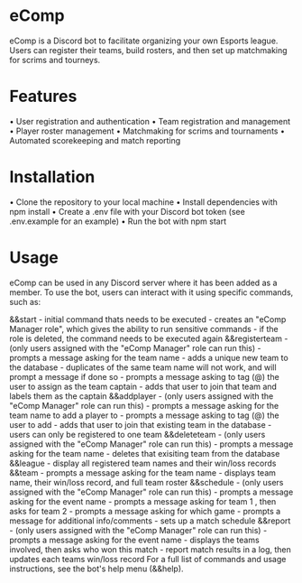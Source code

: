 # eComp
eComp is a Discord bot to facilitate organizing your own Esports league. Users can register their teams, build rosters, and then set up matchmaking for scrims and tourneys.  

# Features
• User registration and authentication
• Team registration and management
• Player roster management
• Matchmaking for scrims and tournaments
• Automated scorekeeping and match reporting

# Installation
• Clone the repository to your local machine
• Install dependencies with npm install
• Create a .env file with your Discord bot token (see .env.example for an example)
• Run the bot with npm start

# Usage
eComp can be used in any Discord server where it has been added as a member. To use the bot, users can interact with it using specific commands, such as:

&&start - initial command thats needs to be executed 
        - creates an "eComp Manager role", which gives the ability to run sensitive commands
        - if the role is deleted, the command needs to be executed again
&&registerteam - (only users assigned with the "eComp Manager" role can run this)
               - prompts a message asking for the team name
               - adds a unique new team to the database
               - duplicates of the same team name will not work, and will prompt a message if done so
               - prompts a message asking to tag (@) the user to assign as the team captain
               - adds that user to join that team and labels them as the captain
&&addplayer - (only users assigned with the "eComp Manager" role can run this)
            - prompts a message asking for the team name to add a player to
            - prompts a message asking to tag (@) the user to add 
            - adds that user to join that existing team in the database
            - users can only be registered to one team
&&deleteteam - (only users assigned with the "eComp Manager" role can run this)
             - prompts a message asking for the team name
             - deletes that exisiting team from the database
&&league - display all registered team names and their win/loss records
&&team - prompts a message asking for the team name
       - displays team name, their win/loss record, and full team roster 
&&schedule - (only users assigned with the "eComp Manager" role can run this)
           - prompts a message asking for the event name
           - prompts a message asking for team 1 , then asks for team 2
           - prompts a message asking for which game
           - prompts a message for additional info/comments
           - sets up a match schedule
&&report - (only users assigned with the "eComp Manager" role can run this)
         - prompts a message asking for the event name
         - displays the teams involved, then asks who won this match
         - report match results in a log, then updates each teams win/loss record
For a full list of commands and usage instructions, see the bot's help menu (&&help).

